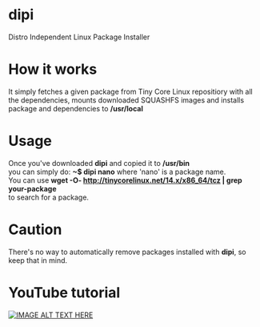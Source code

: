 # dipi
Distro Independent Linux Package Installer

# How it works
It simply fetches a given package from Tiny Core Linux repositiory
with all the dependencies, mounts downloaded SQUASHFS images and
installs package and dependencies to **/usr/local**

# Usage
Once you've downloaded **dipi** and copied it to **/usr/bin**<br>
you can simply do: **~$ dipi nano** where 'nano' is a package name.<br>
You can use **wget -O- http://tinycorelinux.net/14.x/x86_64/tcz | grep your-package**<br>
to search for a package.

# Caution
There's no way to automatically remove packages installed with **dipi**,
so keep that in mind.

# YouTube tutorial
[![IMAGE ALT TEXT HERE](https://img.youtube.com/vi/V_vYksQExgo/0.jpg)](https://www.youtube.com/watch?v=V_vYksQExgo&list=PLLfIBXQeu3aZuc_0xTE2dY3juntHF5xJY&index=11)


